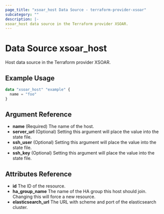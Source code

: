```yaml
---
page_title: "xsoar_host Data Source - terraform-provider-xsoar"
subcategory: ""
description: |-
xsoar_host data source in the Terraform provider XSOAR.
---
```


# Data Source xsoar_host

Host data source in the Terraform provider XSOAR.

## Example Usage
```terraform
data "xsoar_host" "example" {
  name = "foo"
}
```

## Argument Reference
- **name** (Required) The name of the host.
- **server_url** (Optional) Setting this argument will place the value into the state file.
- **ssh_user** (Optional) Setting this argument will place the value into the state file.
- **ssh_key** (Optional) Setting this argument will place the value into the state file.

## Attributes Reference
- **id** The ID of the resource.
- **ha_group_name** The name of the HA group this host should join. Changing this will force a new resource.
- **elasticsearch_url** The URL with scheme and port of the elasticsearch cluster.
